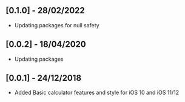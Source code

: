 ## [0.1.0] - 28/02/2022

* Updating packages for null safety

## [0.0.2] - 18/04/2020

* Updating packages

## [0.0.1] - 24/12/2018

* Added Basic calculator features and style for iOS 10 and iOS 11/12
